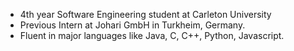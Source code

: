 - 4th year Software Engineering student at Carleton University
- Previous Intern at Johari GmbH in Turkheim, Germany. 
- Fluent in major languages like Java, C, C++, Python, Javascript.
